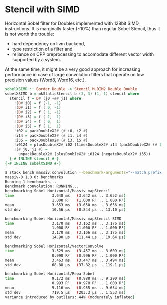 # Stencil with SIMD


Horizontal Sobel filter for Doubles implemented with 128bit SIMD
instructions. It is marginally faster (~10%) than regular Sobel Stencil, thus it
is not worth the trouble:
* hard dependency on llvm backend,
* type restriction of a filter and
* reliance on CPP preprocessing to accomodate different vector width supported
  by a system.

At the same time, it might be a very good approach for increasing performance in case of large
convolution filters that operate on low precision values (Word8, Word16, etc.). 

```haskell
sobelXSIMD :: Border Double -> Stencil M.DIM2 Double Double
sobelXSIMD b = mkStaticStencil b (3, 3) (1, 1) stencil where
  stencil f = D# (j0 +## j1) where
    !(D# i0) = f (-1, -1)
    !(D# i1) = f ( 0, -1)
    !(D# i2) = f ( 1, -1)
    !(D# i3) = f (-1,  1)
    !(D# i4) = f ( 0,  1)
    !(D# i5) = f ( 1,  1)
    !i02 = packDoubleX2# (# i0, i2 #)
    !i14 = packDoubleX2# (# i1, i4 #)
    !i35 = packDoubleX2# (# i3, i5 #)
    !i0124 = plusDoubleX2# i02 (timesDoubleX2# i14 (packDoubleX2# (# 2.0##, -2.0## #)))
    !(# j0, j1 #) =
      unpackDoubleX2# (plusDoubleX2# i0124 (negateDoubleX2# i35))
  {-# INLINE stencil #-}
{-# INLINE sobelXSIMD #-}
```


```bash
$ stack bench massiv:convolution --benchmark-arguments="--match prefix \"Sobel Horizontal\""
massiv-0.1.0.0: benchmarks
Running 1 benchmarks...
Benchmark convolution: RUNNING...
benchmarking Sobel Horizontal/Massiv mapStencil
time                 3.648 ms   (3.642 ms .. 3.652 ms)
                     1.000 R²   (1.000 R² .. 1.000 R²)
mean                 3.653 ms   (3.650 ms .. 3.656 ms)
std dev              10.56 μs   (8.844 μs .. 13.10 μs)

benchmarking Sobel Horizontal/Massiv mapStencil SIMD
time                 3.170 ms   (3.162 ms .. 3.176 ms)
                     1.000 R²   (1.000 R² .. 1.000 R²)
mean                 3.170 ms   (3.166 ms .. 3.175 ms)
std dev              14.90 μs   (11.44 μs .. 19.64 μs)

benchmarking Sobel Horizontal/VectorConvolve
time                 3.529 ms   (3.457 ms .. 3.609 ms)
                     0.998 R²   (0.996 R² .. 1.000 R²)
mean                 3.463 ms   (3.447 ms .. 3.494 ms)
std dev              68.88 μs   (37.82 μs .. 119.1 μs)

benchmarking Sobel Horizontal/Repa Sobel
time                 9.172 ms   (8.988 ms .. 9.290 ms)
                     0.993 R²   (0.978 R² .. 1.000 R²)
mean                 9.116 ms   (8.955 ms .. 9.654 ms)
std dev              719.5 μs   (203.3 μs .. 1.553 ms)
variance introduced by outliers: 44% (moderately inflated)
```
